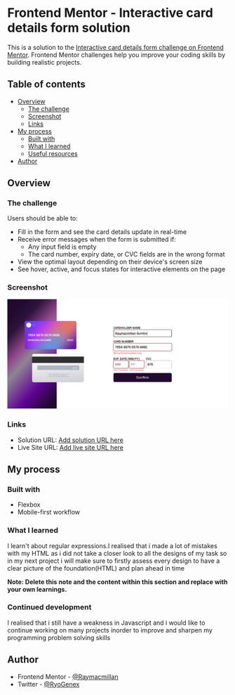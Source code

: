 # Frontend Mentor - Interactive card details form solution

This is a solution to the [Interactive card details form challenge on Frontend Mentor](https://www.frontendmentor.io/challenges/interactive-card-details-form-XpS8cKZDWw). Frontend Mentor challenges help you improve your coding skills by building realistic projects. 

## Table of contents

- [Overview](#overview)
  - [The challenge](#the-challenge)
  - [Screenshot](#screenshot)
  - [Links](#links)
- [My process](#my-process)
  - [Built with](#built-with)
  - [What I learned](#what-i-learned)
  - [Useful resources](#useful-resources)
- [Author](#author)


## Overview

### The challenge

Users should be able to:

- Fill in the form and see the card details update in real-time
- Receive error messages when the form is submitted if:
  - Any input field is empty
  - The card number, expiry date, or CVC fields are in the wrong format
- View the optimal layout depending on their device's screen size
- See hover, active, and focus states for interactive elements on the page

### Screenshot

![](./design/Screenshot_21.png)

### Links

- Solution URL: [Add solution URL here](https://your-solution-url.com)
- Live Site URL: [Add live site URL here](https://your-live-site-url.com)

## My process

### Built with

- Flexbox
- Mobile-first workflow


### What I learned

I learn't about regular expressions.I realised that i made a lot of mistakes with my HTML as i did not take a closer look to all the designs of my task so in my next project i will make sure to firstly assess every design to have a clear picture of the foundation(HTML) and plan ahead in time


**Note: Delete this note and the content within this section and replace with your own learnings.**

### Continued development

I realised that i still have a weakness in Javascript and i would like to continue working on many projects inorder to improve and sharpen my programming problem solving skills


## Author

- Frontend Mentor - [@Raymacmillan](https://www.frontendmentor.io/profile/Raymacmillan)
- Twitter - [@RyoGenex](https://twitter.com/RyoGenex)

